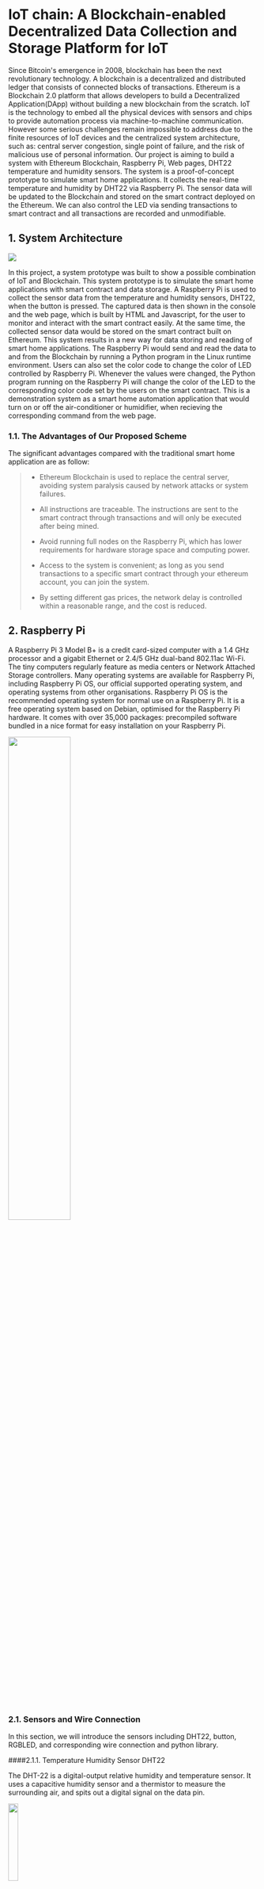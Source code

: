 # IoT chain: A Blockchain-enabled Decentralized Data Collection and Storage Platform for IoT

Since Bitcoin's emergence in 2008, blockchain has been the next revolutionary technology. A blockchain is a decentralized and distributed ledger that consists of connected blocks of transactions. Ethereum is a Blockchain 2.0 platform that allows developers to build a Decentralized Application(DApp) without building a new blockchain from the scratch. IoT is the technology to embed all the physical devices with sensors and chips to provide automation process via machine-to-machine communication. However some serious challenges remain impossible to address due to the finite resources of IoT devices and the centralized system architecture, such as: central server congestion, single point of failure, and the risk of malicious use of personal information. Our project is aiming to build a system with Ethereum Blockchain, Raspberry Pi, Web pages, DHT22 temperature and humidity sensors. The system is a proof-of-concept prototype to simulate smart home applications. It collects the real-time temperature and humidity by DHT22 via Raspberry Pi. The sensor data will be updated to the Blockchain and stored on the smart contract deployed on the Ethereum. We can also control the LED via sending transactions to smart contract and all transactions are recorded and unmodifiable.

## 1. System Architecture

<img src="../report/IoT chain.png"/>

In this project, a system prototype was built to show a possible combination of IoT and Blockchain. This system prototype is to simulate the smart home applications with smart contract and data storage. A Raspberry Pi is used to collect the sensor data from the temperature and humidity sensors, DHT22, when the button is pressed. The captured data is then shown in the console and the web page, which is built by HTML and Javascript, for the user to monitor and interact with the smart contract easily. At the same time, the collected sensor data would be stored on the smart contract built on Ethereum. This system results in a new way for data storing and reading of smart home applications. The Raspberry Pi would send and read the data to and from the Blockchain by running a Python program in the Linux runtime environment. Users can also set the color code to change the color of LED controlled by Raspberry Pi. Whenever the values were changed, the Python program running on the Raspberry Pi will change the color of the LED to the corresponding color code set by the users on the smart contract. This is a demonstration system as a smart home automation application that would turn on or off the air-conditioner or humidifier, when recieving the corresponding  command from the web page. 

### 1.1. The Advantages of Our Proposed Scheme

The significant advantages compared with the traditional smart home application are as follow:

>- Ethereum Blockchain is used to replace the central server, avoiding system paralysis caused by network attacks or system failures.
>
>- All instructions are traceable. The instructions are sent to the smart contract through transactions and will only be executed after being mined.
>- Avoid running full nodes on the Raspberry Pi, which has lower requirements for hardware storage space and computing power.
>- Access to the system is convenient; as long as you send transactions to a specific smart contract through your ethereum account, you can join the system.
>- By setting different gas prices, the network delay is controlled within a reasonable range, and the cost is reduced.

## 2. Raspberry Pi

A Raspberry Pi 3 Model B+ is a credit card-sized computer with a 1.4 GHz processor and a gigabit Ethernet or 2.4/5 GHz dual-band 802.11ac Wi-Fi. The tiny computers regularly feature as media centers or Network Attached Storage controllers. Many operating systems are available for Raspberry Pi, including Raspberry Pi OS, our official supported operating system, and operating systems from other organisations. Raspberry Pi OS is the recommended operating system for normal use on a Raspberry Pi. It is a free operating system based on Debian, optimised for the Raspberry Pi hardware. It comes with over 35,000 packages: precompiled software bundled in a nice format for easy installation on your Raspberry Pi.

<img src="../report/Raspberry Pi.png" width=50%/>

### 2.1. Sensors and Wire Connection

In this section, we will introduce the sensors including DHT22, button, RGBLED, and corresponding wire connection and python library.

####2.1.1. Temperature Humidity Sensor DHT22

The DHT-22 is a digital-output relative humidity and temperature sensor. It uses a capacitive humidity sensor and a thermistor to measure the surrounding air, and spits out a digital signal on the data pin.

<img src="../report/DHT22.png" width=20%/>

**Technical Details**

> - Low cost
>
> - 3 to 5V power and I/O
>
> - 2.5mA max current use during conversion (while requesting data)
>
> - Good for 0-100% humidity readings with 2-5% accuracy
>
> - Good for -40 to 80°C temperature readings ±0.5°C accuracy
>
> - No more than 0.5 Hz sampling rate (once every 2 seconds)
>
> - Body size 27mm x 59mm x 13.5mm (1.05" x 2.32" x 0.53")

#### 2.1.2.  CircuitPython-DHT Library

We need to install a library to communicate with the DHT sensor. We're going to install the CircuitPython_DHT library. This library works with both the DHT22 and DHT11 sensors.

Run the following command to install the CircuitPython-DHT library:

```shell
pip3 install adafruit-circuitpython-dht

sudo apt-get install libgpiod2
```

#### 2.1.3. Setting the Pin Port

 We're using a Raspberry Pi with a DHT22 sensor connected to **Pin 14**.

```python
import board
import adafruit_dht

sensor = adafruit_dht.DHT22(board.D14)
```

####2.1.4. Installing GPIO Zero

GPIO Zero is installed by default in the Raspberry Pi OS image. Follow this guide to installing on Raspberry Pi OS Lite or other operating systems. In Python, libraries and functions used in a script must be imported by name at the top of the file. This library uses Broadcom (BCM) pin numbering for the GPIO pins, as opposed to physical (BOARD) numbering. Unlike in the RPi.GPIO library, this is not configurable. Any pin marked GPIO in the diagram below can be used as a pin number. For example, if an DHT22 was attached to GPIO14 you would specify the pin number as 14 rather than 8.

```shell
sudo apt update # update your repositories list

sudo apt install python3-gpiozero # install the package for Python 3
```

#### 2.1.5. Setting Button and RGBLED

We're connecting button to **Pin 2** and RGBLED red to **Pin 10**, green to **Pin 9** and blue to **Pin 11**.

```python
from gpiozero import Button, RGBLED

button = Button(2)
led = RGBLED(red=9, green=10, blue=11)
```

<img src="../report/Wire Connection.png" width=80%/>

### 2.2. Infura API

Ethereum is a global network designed to process instructions in a decentralized way, relying on the processing power and storage resources of multiple computers or nodes. For Ethereum to work in a decentralized way it needs a distributed network of nodes that can verify blocks and transaction data. We avoid running a full node on Raspberry Pi and use a light-weight client to interact with Ethereum through Infura API.

Infura is a platform as a service for Ethereum networks. Using Infura, you can connect to Ethereum Test or Main networks by exposing a URL, where request response times are up to 20 times faster than other services and self-hosted solutions. Infura is a hosted Ethereum node cluster that lets your users run your application without requiring them to set up their own Ethereum node or wallet. For security reasons, Infura does not manage your private keys, which means Infura cannot sign transactions on your behalf.

**Infura uses case**

> - Associate your DApp with any of the Ethereum systems (test or Main) without setting the Ethereum Network.
>
> - Concentrate just on the application includes for some time without thinking about which arrangement it will run on.
>
> - Deploy and interact with your block shape and Infura makes it very easy to interact with the blockchain without lawn downloading any of the blocks.



<img src="../report/Infura API.png" width=80%/>



#### 2.2.1. Infura Dashboard

We using dashboard generated Project ID with our API requests will now have visibility into exactly how our application is using Infura. This includes our most common methods, request volume, and bandwidth usage. 

Here are a few of the future benefits the Infura Dashboard and new authentication will provide:

> - Increase to the overall health and performance of Infura by adding protection from bad actors and attacks;
>
> - The all new Stats page, showing your application’s Ethereum node usage, with more advanced analytics to come;
>
> - Opt-in early access to new Infura features such as GraphQL APIs for Ethereum and Gas and Network Health data;
>
> - Monitoring and alerting to help you better manage your application;

<img src="../report/Infura Dashboard.png" width=60%/>

#### 2.2.2. Infura Connection Provider

Web3.py is a Python library for interacting with Ethereum. It’s commonly found in decentralized apps to help with sending transactions, interacting with smart contracts, reading block data, and a variety of other use cases. Web3.py can be installed using `pip3` as follows:

```shell
pip3 install web3
```

The quickest way to interact with the Ethereum blockchain is to use a remote node provider, like Infura. You can connect to a remote node by specifying the endpoint.

```python
from web3 import Web3

infura_url = "https://ropsten.infura.io/v3/YOUR_PROJECT_ID"
w3 = Web3(Web3.HTTPProvider(infura_url))
w3.isConnected() // True
```

### 2.3. Web3.py Library

Web3.py can help us develop clients that talk to the blockchain, crafting code that reads and writes data from the blockchain(this includes smart contract interaction). And not necessarily clients like user-facing applications (web applications for example), but clients that transact with the blockchain by reading information from it, writing new transaction data to it, or executing business logic with smart contracts. Since we're writing python this client might be a script that scrapes blockchain data, or a server process that executes a smart contract function for example. Web3.py is collection of libraries that enable you to do these kinds of things: create Ethereum transactions, read and write data from smart contracts, create smart contracts, and so much more.

Web3.py talks to The Ethereum Blockchain with JSON RPC, which stands for Remote Procedure Call protocol. Ethereum is a peer-to-peer network of nodes that distributes all its data across each node in the network. In other words, each node on the network gets a copy of all the code and the data on the network. Web3.py allows us to make requests to an individual Ethereum node on behalf of the entire network with JSON RPC. This will allow us to read and write data to the network through a single node. It's kind of like making HTTP requests to a JSON API on a web server.

#### 2.3.1. Gas Price Strategy

For Ethereum transactions, gas price is a delicate property. For this reason, Web3.py includes an API for configuring it. By default, Web3.py will not include a gas price in the transaction as to relay this responsibility to the connected node. The Gas Price API allows you to define Web3.py’s behaviour for populating the gas price. This is done using a Gas Price Strategy, a method which takes the Web3.py object and a transaction dictionary and returns a gas price (denominated in wei). To retreive the gas price using the selected strategy simply call generateGasPrice().

The following ready to use versions of this strategy are available:

> - web3.gas_strategies.time_based.fast_gas_price_strategy: Transaction mined within 60 seconds.
> - web3.gas_strategies.time_based.medium_gas_price_strategy: Transaction mined within 5 minutes.
> - web3.gas_strategies.time_based.slow_gas_price_strategy: Transaction mined within 1 hour.
> - web3.gas_strategies.time_based.glacial_gas_price_strategy: Transaction mined within 24 hours.

```python
w3.eth.setGasPriceStrategy(fast_gas_price_strategy) # Set gas price strategy
gas_price = w3.eth.generateGasPrice() # Get estimated gas price
```

#### 2.3.2. Smart Contract Object

The contract object makes it easy to interact with smart contracts on the ethereum blockchain. When you create a new contract object you give it the json interface of the respective smart contract and web3.py will auto convert all calls into low level ABI calls over RPC for you.

```python
contract_address = "YOUR CONTRACT ADDRESS..."
abi = json.loads('YOUR CONTRACT ABI...')

# Build your smart contract
contract = w3.eth.contract(address=contract_address, abi=abi) 
```

#### 2.3.3. Contract Functions

The named functions exposed through the contract's functions property are of the ContractFunction type. This class is not to be used directly, but instead through Contract.functions.

```python
# Build add_records function
function = contract.functions.add_records(timestamp_encode, 
                                          temperature_encode, humidity_encode)
```

####2.3.4. Signing and Send Transaction

Signing transactions is the only way for you to prove to the Blockchain you are who you claimed to be. It is a fundamental concept when working with the Ethereum Web3.py library. You can sign transactions using a private key for the address that is initiating the transaction. For security reasons, take extra care when handling private keys.

```python
account_address = "YOUR ACCOUNT ADDRESS..."
private_key = "YOUR PRIVATE KET..."

nonce = w3.eth.getTransactionCount(account_address)
tx = function.buildTransaction({"nonce": nonce})  # Build transaction
signed_tx = w3.eth.account.signTransaction(tx, private_key) # Sign the transaction
tx_hash = w3.eth.sendRawTransaction(signed_tx.rawTransaction) # Send raw transaction
receipt = w3.eth.waitForTransactionReceipt(tx_hash) # Get your receipt
```

#### 2.3.5. Setting Event Log Filters

Events and logs are important in Ethereum because they facilitate communication between smart contracts and their user interfaces. In traditional web development, a server response is provided in a callback to the frontend. In Ethereum, when a transaction is mined, smart contracts can emit events and write logs to the blockchain that the frontend can then process. 

There are 3 main use cases for events and logs:

>- Smart contract return values for the user interface
>
>- Asynchronous triggers with data
>
>- A cheaper form of storage

```python
event_filter = contract.events.led.createFilter(fromBlock="latest",
                                                argument_filters={"_to": account_address}) # Set event filters
events = event_filter.get_new_entries() # Get all events
```

## 3. Ethereum

Ethereum is a decentralized platform that runs smart contracts. Smart contracts are applications that run exactly as programmed without any possibility of downtime, censorship, fraud, or third-party interference. In the Ethereum, there is a single, canonical computer called the Ethereum Virtual Machine, whose state everyone on the Ethereum network agrees on. Everyone who participates in the Ethereum network keeps a copy of the state of this computer. Additionally, any participant can broadcast a request for this computer to perform arbitrary computation. Whenever such a request is broadcast, other participants on the network verify, validate, and carry out the computation. This causes a state change in the EVM, which is committed and propagated throughout the entire network.

Requests for computation are called transaction requests, the record of all transactions as well as the EVM’s present state is stored in the blockchain, which in turn is stored and agreed upon by all nodes. Cryptographic mechanisms ensure that once transactions are verified as valid and added to the blockchain, they can’t be tampered with later, the same mechanisms also ensure that all transactions are signed and executed with appropriate permissions.

### 3.1. Smart Contract

A smart contract is simply a program that runs on the Ethereum blockchain. It's a collection of code and data that resides at a specific address on the Ethereum blockchain. Smart contracts are a type of Ethereum account. This means they have a balance and they can send transactions over the network. However they're not controlled by a user, instead they are deployed to the network and run as programmed. User accounts can then interact with a smart contract by submitting transactions that execute a function defined on the smart contract. Smart contracts can define rules, like a regular contract, and automatically enforce them via the code.

This contract will store the temperature and humidity of the DHT22 sensors. Events will be used to log the historical data of the temperature and humidity. When we press the button, the Raspberry Pi will upload the current temperature and humidity to smart contract through Infura. Raspberry Pi also can subscribe an event about led color, when the color code is changed, the LED will trun to the corresponding color.

The smart contract is tested and deployed on the official online Ethereum IDE Remix. We construct and test the smart contract on Remix, and make sure it can work properly. Figure below shows the variables and functions defined in the smart contract. The basic logic workflow is shown by the arrows.

<img src="../report/Contract Functions.png" width=80%/>

There are two main functions and two events in this contract: 1) *add_records*(): update the temperature and humidity value from Raspberry Pi; 2) *control_led()*: update the color code from webpage; 3) *records()*: record all temperature and humidity data; 4) *led()*: set the color code.

```javascript
contract IoT_chain is mortal {
    
    event records(address indexed _from, bytes time, bytes temp, bytes hum);
    event led(address indexed _from, address indexed _to, uint8 color);
    
    function add_records(bytes memory time, bytes memory temp, bytes memory hum) public {
        emit records(msg.sender, time, temp, hum);
    }
    
    function control_led(address _to, uint8 color) public {
        emit led(msg.sender, _to, color);
    }
}
```

### 3.2. Event and Log

In the traditional world, applications often use logs to capture and describe what’s going on at a specific moment. These logs are often used to debug applications, detect specific events, or notify the viewer of the logs that something happened. It turns out they are also very useful when writing or interacting with smart contracts. The EVM currently has 5 opcodes for emitting event logs: *LOG0*, *LOG1*, *LOG2*, *LOG3*, and *LOG4*. A log record can be used to describe an event within a smart contract, like a token transfer or a change of ownership. Each log record consists of both topics and data. Topics are 32-byte (256 bit) words that are used to describe what’s going on in an event. Different opcodes are needed to describe the number of topics that need to be included in the log record. For instance, LOG1 includes one topic, while LOG4 includes four topics. Therefore, the maximum number of topics that can be included in a single log record is four.

The first part of a log record consists of an array of topics. These topics are used to describe the event. The first topic usually consists of the signature (a keccak256 hash) of the name of the event that occurred, including the types (uint256, string, etc.) of its parameters. One exception where this signature is not included as the first topic is when emitting anonymous events. Since topics can only hold a maximum of 32 bytes of data, things like arrays or strings cannot be used as topics reliably. Instead, it should be included as data in the log record, not as a topic. If you were to try including a topic that’s larger than 32 bytes, the topic will be hashed instead. As a result, this hash can only be reversed if you know the original input. In conclusion, topics should only reliably be used for data that strongly narrows down search queries (like addresses). In conclusion, topics can be seen as indexed keys of the event that all map to the same value, which we will talk about next.

The second part of a log record consists of additional data. Topics and data work best together as there are upsides and downsides to each. For example, while topics are searchable, data is not. But, including data is a lot cheaper than including topics. Additionally, while topics are limited to 4 \* 32 bytes, event data is not, which means it can include large or complicated data like arrays or strings. Therefore, the event data can be seen as the value. In our application, the topic is about the node address and functions, and the related sensor data is stored in the data part.

<img src="../report/Event and Log.png" width=85%/>

## 4. Decentralized Application

We build a Dapp web interface, used for the applications that are developed and operate on the Ethereum blockchain. On Etherscan, users can interact with dapps on the dapps' respective personalized Dapp Page. On a typical Etherscan Dapp Page, users can learn more about the dapp's background, official channels and also connect to their Web3 wallets to interact with the dapp's read and write functions. In a way, it can be said that the Etherscan Dapp web interface is the unofficial front-end interface for dapps - that is updated by the dapp's official developer, of course.

<img src="../report/WebPage.png" width=80%/>

### 4.1. MetaMask

MetaMask is a browser plugin, available as the MetaMask Chrome extension or Firefox Add-on. At its core, it serves as an Ethereum wallet: By installing it, you will get access to a unique Ethereum public address, with which you can start sending and receiving ether or tokens.

But MetaMask does something more than an Ethereum wallet. As a browser extension, it can interact with the current webpage you’re browsing. It does so by injecting a JavaScript library called web3.js in every webpage you visit. Once injected, a `web3` object will be available via `window.web3` in the JavaScript code of this website. To have a look at what this object looks like, just type `window.web3` in the Chrome or Firefox DevTools console, if you have MetaMask installed.

####4.1.1. Connecting Web3.js to MetaMask

To develop for MetaMask, install MetaMask on your development machine. Once MetaMask is installed and running, you should find that new browser tabs have a `window.ethereum` object available in the developer console. This is how your website will interact with MetaMask.

```javascript
const Web3 = require("web3")
const w3 = new Web3(web3.currentProvider)
window.ethereum.enable()
```

When open the web page, you should connect your Ethereum account with MetaMask.

<img src="../report/MetaMask Login.png" width=25%/>

### 4.2. Web3.js

Web3.js provides us with JavaScript APIs to communicate with geth. It uses JSON-RPC internally to communicate with geth. Web3.js can also communicate with any other kind of Ethereum node that supports JSON-RPC. It exposes all JSON-RPC APIs as JavaScript APIs, that is, it doesn't just support all the Ethereum-related APIs, it also supports APIs related to Whisper and Swarm.

#### 4.2.1. Smart Contract Object

The `web3.eth.Contract` object makes it easy to interact with smart contracts on the ethereum blockchain. When you create a new contract object you give it the json interface of the respective smart contract and web3 will auto convert all calls into low level ABI calls over RPC for you. Contract object is similar to Web3.py, which interact with smart contracts on the ethereum blockchain. 

```javascript
var address
w3.eth.getAccounts()
.then(accounts => {
    address = accounts[0]
    console.log(address)
})

const contractAddress = "YOUR CONTRACT ADDRESS..."
const abi = YOUR CONTRACT ABI...

const contract = new w3.eth.Contract(abi, contractAddress)

const nodeAddress = document.getElementById("node_address")
const color = document.getElementById("color")
```

####4.2.2. Sending Transaction

This fucntion allows us to send color code to smart contracts . It will send a transaction to the smart contract and execute its method. This can alter the smart contract state.

```javascript
sendTx = function() {
    try {
        contract.methods.control_led(nodeAddress.value, color.value).send({
            from: address
        }).then(receipt => {
            console.log(receipt)
            alert("Successfully sent to Ethereum!")
        })
    } catch(error) {
        alert(error)
    }
}
```

When sending a transaction, you can set the gas price and gas limit to make the transaction mined in a proper time range.

<img src="../report/MetaMask Transaction.png" width=25%/>

####4.2.3. Getting Past Events

We can use web3.js to query all past events that a contract has ever emitted. The `getPastEvents()` will return an array of event objects. However it is currently limited to one thousand results at a time, it will return an error if more results would be returned. The first argument allows you to specify the event type to query, or `allEvents()` to return all event types. The second argument is a filter object that allows you to filter by start and end block. You can also specify the type of event your want to query. We query all "records" events and present on the web page.

```javascript
getData = function() {
    contract.getPastEvents(
        "records", 
        {
            fromBlock: 0,
            toBlock: "latest"
        },
        (err, events) => {
            console.log(events)
            var data = document.getElementById("data")
            data.innerText = ""
            var row = document.createElement("tr")
            var cell1 = document.createElement("td")
            cell1.innerText = "From"
            var cell2 = document.createElement("td")
            cell2.innerText = "Time"
            var cell3 = document.createElement("td")
            cell3.innerText = "Temperature / °C"
            var cell4 = document.createElement("td")
            cell4.innerText = "Humidity / %"
            row.appendChild(cell1)
            row.appendChild(cell2)
            row.appendChild(cell3)
            row.appendChild(cell4)
            data.appendChild(row)
            for (i in events) {
                var event = events[i].returnValues
                var row = document.createElement("tr")
                var cell1 = document.createElement("td")
                cell1.innerText = event._from
                var cell2 = document.createElement("td")
                cell2.innerText = fromHex(event.time)
                var cell3 = document.createElement("td")
                cell3.innerText = fromHex(event.temp)
                var cell4 = document.createElement("td")
                cell4.innerText = fromHex(event.hum)
                row.appendChild(cell1)
                row.appendChild(cell2)
                row.appendChild(cell3)
                row.appendChild(cell4)
                data.appendChild(row)
            }
        }
    )
}
```

####4.2.4 Decode the Data from Contract

The data stored on the Ethereum is in hexadecimal, we need to convert it to readable characters.

```javascript
function fromHex(hex) {
    var s = ''
    for (var i = 0; i < hex.length; i+=2) {
        s += String.fromCharCode(parseInt(hex.substr(i, 2), 16))
    }
    return decodeURIComponent(escape(s))
}
```

## 4. Conclusion

In this project, a system is successfully built with the combination of Ethereum private Blockchain, Raspberry Pi 3 Model B+, DHT22 temperature and relative humidity sensor and Web Page. This system prototype is to simulate a smart home application that updates the real-time temperature and humidity to the user and control remotely when a certain situation occurs. The sensor data is stored on the smart contract and the turning on or off the LED as a warning is the reactions for this system. We can also handle the latency in a proper range, within 60 seconds. The cost of building this system is quite reasonable, which would cost low than $100, for smart home applications. Instead, turning on or off corresponding LED is implemented as a simulation process. This could be further improved by researching the process controlling air-conditioner and humidifier by the infra-red controller. An additional process must be conducted, which is keeping enough tokens stored in the Ethereum account of the Raspberry Pi to interact with the smart contract. Since whenever an account wants to send a transaction or call a smart contract on the Ethereum Blockchain, the account needs to pay certain token as a gas fee for the transactions to be made successfully.